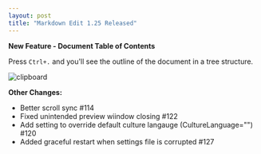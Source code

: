 ```yaml
---
layout: post    
title: "Markdown Edit 1.25 Released"
---
```


**New Feature - Document Table of Contents**

Press `Ctrl+.` and you'll see the outline of the document in a tree
structure.

![clipboard](http://i.imgur.com/Kzs9bI9.png)

**Other Changes:**

-   Better scroll sync \#114
-   Fixed unintended preview wiindow closing \#122
-   Add setting to override default culture
    langauge (CultureLanguage="") \#120
-   Added graceful restart when settings file is corrupted \#127

